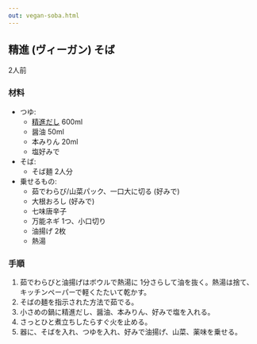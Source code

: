 ```yaml
---
out: vegan-soba.html
---
```


精進 (ヴィーガン) そば
-------------------

2人前

### 材料

- つゆ:
    - [精進だし](vegan-dashi.html) 600ml
    - 醤油 50ml
    - 本みりん 20ml
    - 塩好みで
- そば:
    - そば麺 2人分
- 乗せるもの:
    - 茹でわらび/山菜パック、一口大に切る (好みで)
    - 大根おろし (好みで)
    - 七味唐辛子
    - 万能ネギ 1つ、小口切り
    - 油揚げ 2枚
    - 熱湯

### 手順

1. 茹でわらびと油揚げはボウルで熱湯に 1分さらして油を抜く。熱湯は捨て、キッチンペーパーで軽くたたいて乾かす。
2. そばの麺を指示された方法で茹でる。
3. 小さめの鍋に精進だし、醤油、本みりん、好みで塩を入れる。
4. さっとひと煮立ちしたらすぐ火を止める。
5. 器に、そばを入れ、つゆを入れ、好みで油揚げ、山菜、薬味を乗せる。
